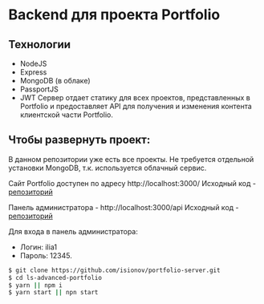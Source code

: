 # Backend для проекта Portfolio

## Технологии

- NodeJS
- Express
- MongoDB (в облаке)
- PassportJS
- JWT
  Сервер отдает статику для всех проектов, представленных в Portfolio и предоставляет API для получения и изменения контента клиентской части Portfolio.

## Чтобы развернуть проект:

В данном репозитории уже есть все проекты. Не требуется отдельной установки MongoDB, т.к. используется облачный сервис.

Сайт Portfolio доступен по адресу http://localhost:3000/
Исходный код - [репозиторий](https://github.com/isionov/portfolio-client.git)

Панель администратора - http://localhost:3000/api
Исходный код - [репозиторий](https://github.com/isionov/portfolio-admin.git)

Для входа в панель администратора:

- Логин: ilia1
- Пароль: 12345.

```sh
$ git clone https://github.com/isionov/portfolio-server.git
$ cd ls-advanced-portfolio
$ yarn || npm i
$ yarn start || npn start
```
